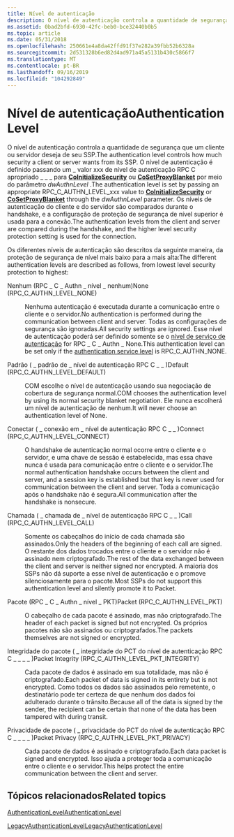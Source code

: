 ```yaml
---
title: Nível de autenticação
description: O nível de autenticação controla a quantidade de segurança que um cliente ou servidor deseja de seu SSP.
ms.assetid: 0bad2bfd-6930-42fc-beb0-bce32440b0b5
ms.topic: article
ms.date: 05/31/2018
ms.openlocfilehash: 250661e4a8da42ffd91f37e282a39fbb52b6328a
ms.sourcegitcommit: 2d531328b6ed82d4ad971a45a5131b430c5866f7
ms.translationtype: MT
ms.contentlocale: pt-BR
ms.lasthandoff: 09/16/2019
ms.locfileid: "104292849"
---
```

# <a name="authentication-level"></a><span data-ttu-id="80182-103">Nível de autenticação</span><span class="sxs-lookup"><span data-stu-id="80182-103">Authentication Level</span></span>

<span data-ttu-id="80182-104">O nível de autenticação controla a quantidade de segurança que um cliente ou servidor deseja de seu SSP.</span><span class="sxs-lookup"><span data-stu-id="80182-104">The authentication level controls how much security a client or server wants from its SSP.</span></span> <span data-ttu-id="80182-105">O nível de autenticação é definido passando um \_ valor xxx de nível de autenticação RPC C apropriado \_ \_ \_ para [**CoInitializeSecurity**](/windows/desktop/api/combaseapi/nf-combaseapi-coinitializesecurity) ou [**CoSetProxyBlanket**](/windows/desktop/api/combaseapi/nf-combaseapi-cosetproxyblanket) por meio do parâmetro *dwAuthnLevel* .</span><span class="sxs-lookup"><span data-stu-id="80182-105">The authentication level is set by passing an appropriate RPC\_C\_AUTHN\_LEVEL\_xxx value to [**CoInitializeSecurity**](/windows/desktop/api/combaseapi/nf-combaseapi-coinitializesecurity) or [**CoSetProxyBlanket**](/windows/desktop/api/combaseapi/nf-combaseapi-cosetproxyblanket) through the *dwAuthnLevel* parameter.</span></span> <span data-ttu-id="80182-106">Os níveis de autenticação do cliente e do servidor são comparados durante o handshake, e a configuração de proteção de segurança de nível superior é usada para a conexão.</span><span class="sxs-lookup"><span data-stu-id="80182-106">The authentication levels from the client and server are compared during the handshake, and the higher level security protection setting is used for the connection.</span></span>

<span data-ttu-id="80182-107">Os diferentes níveis de autenticação são descritos da seguinte maneira, da proteção de segurança de nível mais baixo para a mais alta:</span><span class="sxs-lookup"><span data-stu-id="80182-107">The different authentication levels are described as follows, from lowest level security protection to highest:</span></span>

<dl> <dt>

<span data-ttu-id="80182-108"><span id="None__RPC_C_AUTHN_LEVEL_NONE_"></span><span id="none__rpc_c_authn_level_none_"></span><span id="NONE__RPC_C_AUTHN_LEVEL_NONE_"></span>Nenhum (RPC \_ C \_ Authn \_ nível \_ nenhum)</span><span class="sxs-lookup"><span data-stu-id="80182-108"><span id="None__RPC_C_AUTHN_LEVEL_NONE_"></span><span id="none__rpc_c_authn_level_none_"></span><span id="NONE__RPC_C_AUTHN_LEVEL_NONE_"></span>None (RPC\_C\_AUTHN\_LEVEL\_NONE)</span></span>
</dt> <dd>

<span data-ttu-id="80182-109">Nenhuma autenticação é executada durante a comunicação entre o cliente e o servidor.</span><span class="sxs-lookup"><span data-stu-id="80182-109">No authentication is performed during the communication between client and server.</span></span> <span data-ttu-id="80182-110">Todas as configurações de segurança são ignoradas.</span><span class="sxs-lookup"><span data-stu-id="80182-110">All security settings are ignored.</span></span> <span data-ttu-id="80182-111">Esse nível de autenticação poderá ser definido somente se o [nível de serviço de autenticação](com-authentication-service-constants.md) for RPC \_ C \_ Authn \_ None.</span><span class="sxs-lookup"><span data-stu-id="80182-111">This authentication level can be set only if the [authentication service level](com-authentication-service-constants.md) is RPC\_C\_AUTHN\_NONE.</span></span>

</dd> <dt>

<span data-ttu-id="80182-112"><span id="Default__RPC_C_AUTHN_LEVEL_DEFAULT_"></span><span id="default__rpc_c_authn_level_default_"></span><span id="DEFAULT__RPC_C_AUTHN_LEVEL_DEFAULT_"></span>Padrão ( \_ padrão de \_ nível de autenticação RPC C \_ \_ )</span><span class="sxs-lookup"><span data-stu-id="80182-112"><span id="Default__RPC_C_AUTHN_LEVEL_DEFAULT_"></span><span id="default__rpc_c_authn_level_default_"></span><span id="DEFAULT__RPC_C_AUTHN_LEVEL_DEFAULT_"></span>Default (RPC\_C\_AUTHN\_LEVEL\_DEFAULT)</span></span>
</dt> <dd>

<span data-ttu-id="80182-113">COM escolhe o nível de autenticação usando sua negociação de cobertura de segurança normal.</span><span class="sxs-lookup"><span data-stu-id="80182-113">COM chooses the authentication level by using its normal security blanket negotiation.</span></span> <span data-ttu-id="80182-114">Ele nunca escolherá um nível de autenticação de nenhum.</span><span class="sxs-lookup"><span data-stu-id="80182-114">It will never choose an authentication level of None.</span></span>

</dd> <dt>

<span data-ttu-id="80182-115"><span id="Connect__RPC_C_AUTHN_LEVEL_CONNECT_"></span><span id="connect__rpc_c_authn_level_connect_"></span><span id="CONNECT__RPC_C_AUTHN_LEVEL_CONNECT_"></span>Conectar ( \_ conexão em \_ nível de autenticação RPC C \_ \_ )</span><span class="sxs-lookup"><span data-stu-id="80182-115"><span id="Connect__RPC_C_AUTHN_LEVEL_CONNECT_"></span><span id="connect__rpc_c_authn_level_connect_"></span><span id="CONNECT__RPC_C_AUTHN_LEVEL_CONNECT_"></span>Connect (RPC\_C\_AUTHN\_LEVEL\_CONNECT)</span></span>
</dt> <dd>

<span data-ttu-id="80182-116">O handshake de autenticação normal ocorre entre o cliente e o servidor, e uma chave de sessão é estabelecida, mas essa chave nunca é usada para comunicação entre o cliente e o servidor.</span><span class="sxs-lookup"><span data-stu-id="80182-116">The normal authentication handshake occurs between the client and server, and a session key is established but that key is never used for communication between the client and server.</span></span> <span data-ttu-id="80182-117">Toda a comunicação após o handshake não é segura.</span><span class="sxs-lookup"><span data-stu-id="80182-117">All communication after the handshake is nonsecure.</span></span>

</dd> <dt>

<span data-ttu-id="80182-118"><span id="Call__RPC_C_AUTHN_LEVEL_CALL_"></span><span id="call__rpc_c_authn_level_call_"></span><span id="CALL__RPC_C_AUTHN_LEVEL_CALL_"></span>Chamada ( \_ chamada de \_ nível de autenticação RPC C \_ \_ )</span><span class="sxs-lookup"><span data-stu-id="80182-118"><span id="Call__RPC_C_AUTHN_LEVEL_CALL_"></span><span id="call__rpc_c_authn_level_call_"></span><span id="CALL__RPC_C_AUTHN_LEVEL_CALL_"></span>Call (RPC\_C\_AUTHN\_LEVEL\_CALL)</span></span>
</dt> <dd>

<span data-ttu-id="80182-119">Somente os cabeçalhos do início de cada chamada são assinados.</span><span class="sxs-lookup"><span data-stu-id="80182-119">Only the headers of the beginning of each call are signed.</span></span> <span data-ttu-id="80182-120">O restante dos dados trocados entre o cliente e o servidor não é assinado nem criptografado.</span><span class="sxs-lookup"><span data-stu-id="80182-120">The rest of the data exchanged between the client and server is neither signed nor encrypted.</span></span> <span data-ttu-id="80182-121">A maioria dos SSPs não dá suporte a esse nível de autenticação e o promove silenciosamente para o pacote.</span><span class="sxs-lookup"><span data-stu-id="80182-121">Most SSPs do not support this authentication level and silently promote it to Packet.</span></span>

</dd> <dt>

<span data-ttu-id="80182-122"><span id="Packet__RPC_C_AUTHN_LEVEL_PKT_"></span><span id="packet__rpc_c_authn_level_pkt_"></span><span id="PACKET__RPC_C_AUTHN_LEVEL_PKT_"></span>Pacote (RPC \_ C \_ Authn \_ nível \_ PKT)</span><span class="sxs-lookup"><span data-stu-id="80182-122"><span id="Packet__RPC_C_AUTHN_LEVEL_PKT_"></span><span id="packet__rpc_c_authn_level_pkt_"></span><span id="PACKET__RPC_C_AUTHN_LEVEL_PKT_"></span>Packet (RPC\_C\_AUTHN\_LEVEL\_PKT)</span></span>
</dt> <dd>

<span data-ttu-id="80182-123">O cabeçalho de cada pacote é assinado, mas não criptografado.</span><span class="sxs-lookup"><span data-stu-id="80182-123">The header of each packet is signed but not encrypted.</span></span> <span data-ttu-id="80182-124">Os próprios pacotes não são assinados ou criptografados.</span><span class="sxs-lookup"><span data-stu-id="80182-124">The packets themselves are not signed or encrypted.</span></span>

</dd> <dt>

<span data-ttu-id="80182-125"><span id="Packet_Integrity__RPC_C_AUTHN_LEVEL_PKT_INTEGRITY_"></span><span id="packet_integrity__rpc_c_authn_level_pkt_integrity_"></span><span id="PACKET_INTEGRITY__RPC_C_AUTHN_LEVEL_PKT_INTEGRITY_"></span>Integridade do pacote ( \_ integridade do PCT do nível de autenticação RPC C \_ \_ \_ \_ )</span><span class="sxs-lookup"><span data-stu-id="80182-125"><span id="Packet_Integrity__RPC_C_AUTHN_LEVEL_PKT_INTEGRITY_"></span><span id="packet_integrity__rpc_c_authn_level_pkt_integrity_"></span><span id="PACKET_INTEGRITY__RPC_C_AUTHN_LEVEL_PKT_INTEGRITY_"></span>Packet Integrity (RPC\_C\_AUTHN\_LEVEL\_PKT\_INTEGRITY)</span></span>
</dt> <dd>

<span data-ttu-id="80182-126">Cada pacote de dados é assinado em sua totalidade, mas não é criptografado.</span><span class="sxs-lookup"><span data-stu-id="80182-126">Each packet of data is signed in its entirety but is not encrypted.</span></span> <span data-ttu-id="80182-127">Como todos os dados são assinados pelo remetente, o destinatário pode ter certeza de que nenhum dos dados foi adulterado durante o trânsito.</span><span class="sxs-lookup"><span data-stu-id="80182-127">Because all of the data is signed by the sender, the recipient can be certain that none of the data has been tampered with during transit.</span></span>

</dd> <dt>

<span data-ttu-id="80182-128"><span id="Packet_Privacy__RPC_C_AUTHN_LEVEL_PKT_PRIVACY_"></span><span id="packet_privacy__rpc_c_authn_level_pkt_privacy_"></span><span id="PACKET_PRIVACY__RPC_C_AUTHN_LEVEL_PKT_PRIVACY_"></span>Privacidade de pacote ( \_ privacidade do PCT do nível de autenticação RPC C \_ \_ \_ \_ )</span><span class="sxs-lookup"><span data-stu-id="80182-128"><span id="Packet_Privacy__RPC_C_AUTHN_LEVEL_PKT_PRIVACY_"></span><span id="packet_privacy__rpc_c_authn_level_pkt_privacy_"></span><span id="PACKET_PRIVACY__RPC_C_AUTHN_LEVEL_PKT_PRIVACY_"></span>Packet Privacy (RPC\_C\_AUTHN\_LEVEL\_PKT\_PRIVACY)</span></span>
</dt> <dd>

<span data-ttu-id="80182-129">Cada pacote de dados é assinado e criptografado.</span><span class="sxs-lookup"><span data-stu-id="80182-129">Each data packet is signed and encrypted.</span></span> <span data-ttu-id="80182-130">Isso ajuda a proteger toda a comunicação entre o cliente e o servidor.</span><span class="sxs-lookup"><span data-stu-id="80182-130">This helps protect the entire communication between the client and server.</span></span>

</dd> </dl>

## <a name="related-topics"></a><span data-ttu-id="80182-131">Tópicos relacionados</span><span class="sxs-lookup"><span data-stu-id="80182-131">Related topics</span></span>

<dl> <dt>

[<span data-ttu-id="80182-132">AuthenticationLevel</span><span class="sxs-lookup"><span data-stu-id="80182-132">AuthenticationLevel</span></span>](authenticationlevel.md)
</dt> <dt>

[<span data-ttu-id="80182-133">LegacyAuthenticationLevel</span><span class="sxs-lookup"><span data-stu-id="80182-133">LegacyAuthenticationLevel</span></span>](legacyauthenticationlevel.md)
</dt> </dl>

 

 




